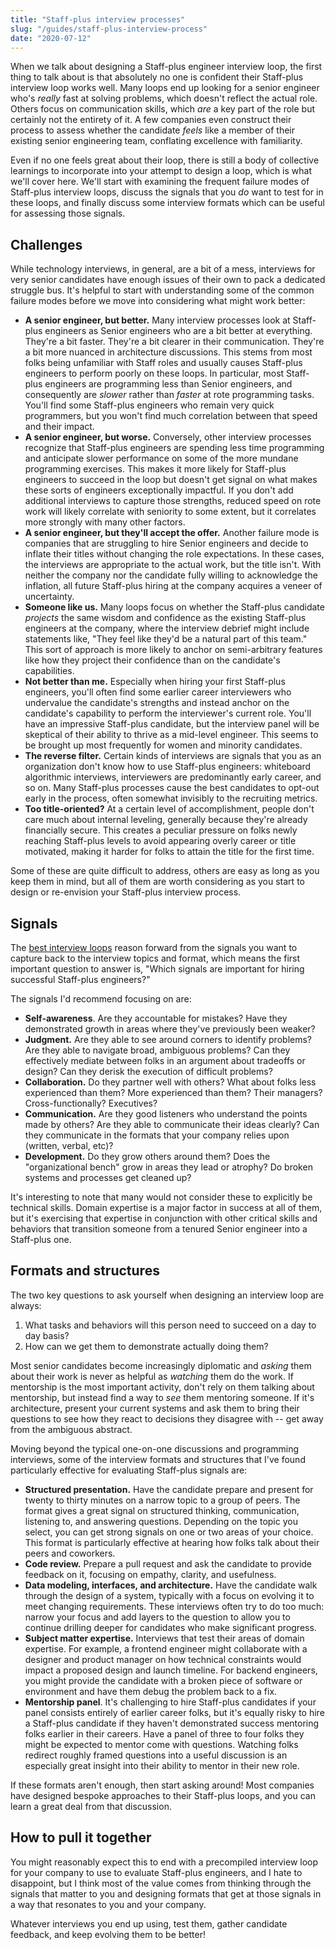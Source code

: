 ```yaml
---
title: "Staff-plus interview processes"
slug: "/guides/staff-plus-interview-process"
date: "2020-07-12"
---
```



When we talk about designing a Staff-plus engineer interview loop, the first thing to talk about is that absolutely no one is confident their Staff-plus interview loop works well. Many loops end up looking for a senior engineer who's _really_ fast at solving problems, which doesn't reflect the actual role. Others focus on communication skills, which _are_ a key part of the role but certainly not the entirety of it. A few companies even construct their process to assess whether the candidate _feels_ like a member of their existing senior engineering team, conflating excellence with familiarity.

Even if no one feels great about their loop, there is still a body of collective learnings to incorporate into your attempt to design a loop, which is what we'll cover here. We'll start with examining the frequent failure modes of Staff-plus interview loops, discuss the signals that you _do_ want to test for in these loops, and finally discuss some interview formats which can be useful for assessing those signals.

## Challenges

While technology interviews, in general, are a bit of a mess, interviews for very senior candidates have enough issues of their own to pack a dedicated struggle bus. It's helpful to start with understanding some of the common failure modes before we move into considering what might work better:



* **A senior engineer, but better.** Many interview processes look at Staff-plus engineers as Senior engineers who are a bit better at everything. They're a bit faster. They're a bit clearer in their communication. They're a bit more nuanced in architecture discussions. This stems from most folks being unfamiliar with Staff roles and usually causes Staff-plus engineers to perform poorly on these loops. In particular, most Staff-plus engineers are programming less than Senior engineers, and consequently are _slower_ rather than _faster_ at rote programming tasks. You'll find some Staff-plus engineers who remain very quick programmers, but you won't find much correlation between that speed and their impact.
* **A senior engineer, but worse.** Conversely, other interview processes recognize that Staff-plus engineers are spending less time programming and anticipate slower performance on some of the more mundane programming exercises. This makes it more likely for Staff-plus engineers to succeed in the loop but doesn't get signal on what makes these sorts of engineers exceptionally impactful. If you don't add additional interviews to capture those strengths, reduced speed on rote work will likely correlate with seniority to some extent, but it correlates more strongly with many other factors.
* **A senior engineer, but they'll accept the offer.** Another failure mode is companies that are struggling to hire Senior engineers and decide to inflate their titles without changing the role expectations. In these cases, the interviews are appropriate to the actual work, but the title isn't. With neither the company nor the candidate fully willing to acknowledge the inflation, all future Staff-plus hiring at the company acquires a veneer of uncertainty.
* **Someone like us.** Many loops focus on whether the Staff-plus candidate _projects_ the same wisdom and confidence as the existing Staff-plus engineers at the company, where the interview debrief might include statements like, "They feel like they'd be a natural part of this team." This sort of approach is more likely to anchor on semi-arbitrary features like how they project their confidence than on the candidate's capabilities.
* **Not better than me.** Especially when hiring your first Staff-plus engineers, you'll often find some earlier career interviewers who undervalue the candidate's strengths and instead anchor on the candidate's capability to perform the interviewer's current role. You'll have an impressive Staff-plus candidate, but the interview panel will be skeptical of their ability to thrive as a mid-level engineer. This seems to be brought up most frequently for women and minority candidates.
* **The reverse filter.** Certain kinds of interviews are signals that you as an organization don't know how to use Staff-plus engineers: whiteboard algorithmic interviews, interviewers are predominantly early career, and so on. Many Staff-plus processes cause the best candidates to opt-out early in the process, often somewhat invisibly to the recruiting metrics.
* **Too title-oriented?** At a certain level of accomplishment, people don't care much about internal leveling, generally because they're already financially secure. This creates a peculiar pressure on folks newly reaching Staff-plus levels to avoid appearing overly career or title motivated, making it harder for folks to attain the title for the first time.

Some of these are quite difficult to address, others are easy as long as you keep them in mind, but all of them are worth considering as you start to design or re-envision your Staff-plus interview process.

## Signals

The [best interview loops](https://lethain.com/designing-interview-loops/) reason forward from the signals you want to capture back to the interview topics and format, which means the first important question to answer is, "Which signals are important for hiring successful Staff-plus engineers?"

The signals I'd recommend focusing on are:



* **Self-awareness**. Are they accountable for mistakes? Have they demonstrated growth in areas where they've previously been weaker?
* **Judgment.** Are they able to see around corners to identify problems? Are they able to navigate broad, ambiguous problems? Can they effectively mediate between folks in an argument about tradeoffs or design? Can they derisk the execution of difficult problems?
* **Collaboration.** Do they partner well with others? What about folks less experienced than them? More experienced than them? Their managers? Cross-functionally? Executives?
* **Communication.** Are they good listeners who understand the points made by others? Are they able to communicate their ideas clearly? Can they communicate in the formats that your company relies upon (written, verbal, etc)?
* **Development.** Do they grow others around them? Does the "organizational bench" grow in areas they lead or atrophy? Do broken systems and processes get cleaned up?

It's interesting to note that many would not consider these to explicitly be technical skills. Domain expertise is a major factor in success at all of them, but it's exercising that expertise in conjunction with other critical skills and behaviors that transition someone from a tenured Senior engineer into a Staff-plus one.

## Formats and structures

The two key questions to ask yourself when designing an interview loop are always:



1. What tasks and behaviors will this person need to succeed on a day to day basis?
2. How can we get them to demonstrate actually doing them?

Most senior candidates become increasingly diplomatic and _asking_ them about their work is never as helpful as _watching_ them do the work. If mentorship is the most important activity, don't rely on them talking about mentorship, but instead find a way to _see_ them mentoring someone. If it's architecture, present your current systems and ask them to bring their questions to see how they react to decisions they disagree with -- get away from the ambiguous abstract.

Moving beyond the typical one-on-one discussions and programming interviews, some of the interview formats and structures that I've found particularly effective for evaluating Staff-plus signals are:



* **Structured presentation.** Have the candidate prepare and present for twenty to thirty minutes on a narrow topic to a group of peers. The format gives a great signal on structured thinking, communication, listening to, and answering questions. Depending on the topic you select, you can get strong signals on one or two areas of your choice. This format is particularly effective at hearing how folks talk about their peers and coworkers.
* **Code review.** Prepare a pull request and ask the candidate to provide feedback on it, focusing on empathy, clarity, and usefulness.
* **Data modeling, interfaces, and architecture.** Have the candidate walk through the design of a system, typically with a focus on evolving it to meet changing requirements. These interviews often try to do too much: narrow your focus and add layers to the question to allow you to continue drilling deeper for candidates who make significant progress.
* **Subject matter expertise.** Interviews that test their areas of domain expertise. For example, a frontend engineer might collaborate with a designer and product manager on how technical constraints would impact a proposed design and launch timeline. For backend engineers, you might provide the candidate with a broken piece of software or environment and have them debug the problem back to a fix.
* **Mentorship panel**. It's challenging to hire Staff-plus candidates if your panel consists entirely of earlier career folks, but it's equally risky to hire a Staff-plus candidate if they haven't demonstrated success mentoring folks earlier in their careers. Have a panel of three to four folks they might be expected to mentor come with questions. Watching folks redirect roughly framed questions into a useful discussion is an especially great insight into their ability to mentor in their new role.

If these formats aren't enough, then start asking around! Most companies have designed bespoke approaches to their Staff-plus loops, and you can learn a great deal from that discussion.

## How to pull it together

You might reasonably expect this to end with a precompiled interview loop for your company to use to evaluate Staff-plus engineers, and I hate to disappoint, but I think most of the value comes from thinking through the signals that matter to you and designing formats that get at those signals in a way that resonates to you and your company.

Whatever interviews you end up using, test them, gather candidate feedback, and keep evolving them to be better!
